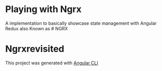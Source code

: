 # Playing with Ngrx

A implementation to basically showcase state management with Angular Redux also Known as # NGRX

# Ngrxrevisited

This project was generated with [Angular CLI](https://github.com/angular/angular-cli) 
